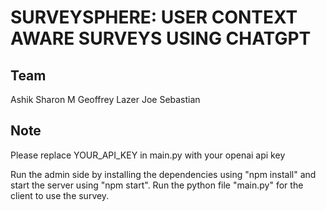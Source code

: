 # SURVEYSPHERE: USER CONTEXT AWARE SURVEYS USING CHATGPT

## Team

Ashik Sharon M
Geoffrey Lazer
Joe Sebastian

## Note

Please replace YOUR_API_KEY in main.py with your openai api key 

Run the admin side by installing the dependencies using "npm install" and start the server using "npm start".
Run the python file "main.py" for the client to use the survey. 

